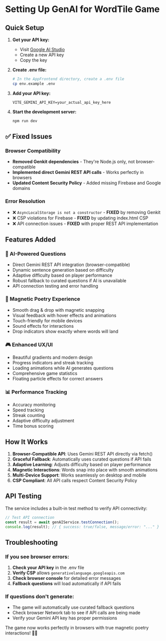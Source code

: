 # Setting Up GenAI for WordTile Game

## Quick Setup

1. **Get your API key:**
   - Visit [Google AI Studio](https://aistudio.google.com/app/apikey)
   - Create a new API key
   - Copy the key

2. **Create .env file:**
   ```bash
   # In the AppFrontend directory, create a .env file
   cp env.example .env
   ```

3. **Add your API key:**
   ```env
   VITE_GEMINI_API_KEY=your_actual_api_key_here
   ```

4. **Start the development server:**
   ```bash
   npm run dev
   ```

## ✅ Fixed Issues

### Browser Compatibility
- **Removed Genkit dependencies** - They're Node.js only, not browser-compatible
- **Implemented direct Gemini REST API calls** - Works perfectly in browsers
- **Updated Content Security Policy** - Added missing Firebase and Google domains

### Error Resolution
- ❌ `AsyncLocalStorage is not a constructor` - **FIXED** by removing Genkit
- ❌ CSP violations for Firebase - **FIXED** by updating index.html CSP
- ❌ API connection issues - **FIXED** with proper REST API implementation

## Features Added

### 🧠 AI-Powered Questions
- Direct Gemini REST API integration (browser-compatible)
- Dynamic sentence generation based on difficulty
- Adaptive difficulty based on player performance
- Robust fallback to curated questions if AI is unavailable
- API connection testing and error handling

### 🧲 Magnetic Poetry Experience
- Smooth drag & drop with magnetic snapping
- Visual feedback with hover effects and animations
- Touch-friendly for mobile devices
- Sound effects for interactions
- Drop indicators show exactly where words will land

### 🎮 Enhanced UX/UI
- Beautiful gradients and modern design
- Progress indicators and streak tracking
- Loading animations while AI generates questions
- Comprehensive game statistics
- Floating particle effects for correct answers

### 📊 Performance Tracking
- Accuracy monitoring
- Speed tracking  
- Streak counting
- Adaptive difficulty adjustment
- Time bonus scoring

## How It Works

1. **Browser-Compatible API**: Uses Gemini REST API directly via fetch()
2. **Graceful Fallback**: Automatically uses curated questions if API fails
3. **Adaptive Learning**: Adjusts difficulty based on player performance
4. **Magnetic Interactions**: Words snap into place with smooth animations
5. **Multi-Device Support**: Works seamlessly on desktop and mobile
6. **CSP Compliant**: All API calls respect Content Security Policy

## API Testing

The service includes a built-in test method to verify API connectivity:

```javascript
// Test API connection
const result = await genAIService.testConnection();
console.log(result); // { success: true/false, message/error: "..." }
```

## Troubleshooting

### If you see browser errors:
1. **Check your API key** in the .env file
2. **Verify CSP** allows `generativelanguage.googleapis.com`
3. **Check browser console** for detailed error messages
4. **Fallback questions** will load automatically if API fails

### If questions don't generate:
- The game will automatically use curated fallback questions
- Check browser Network tab to see if API calls are being made
- Verify your Gemini API key has proper permissions

The game now works perfectly in browsers with true magnetic poetry interactions! 🧲✨ 